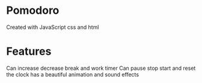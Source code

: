 # Pomodoro

Created with JavaScript css and html

# Features

Can increase decrease break and work timer
Can pause stop start and reset the clock
has a beautiful animation and sound effects
